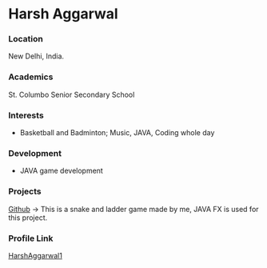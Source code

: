  # Harsh Aggarwal
 ### Location
 New Delhi, India.
 ### Academics
 St. Columbo Senior Secondary School

### Interests

- Basketball and Badminton; Music, JAVA, Coding whole day

### Development

- JAVA game development

### Projects

[Github]([https://github.com/UdacityFrontEndScholarship/udabuddy](https://github.com/HarshAggarwal1/SnakeAndLadder)) -> This is a snake and ladder game made by me, JAVA FX is used for this project.

### Profile Link

[HarshAggarwal1](https://github.com/HarshAggarwal1)
